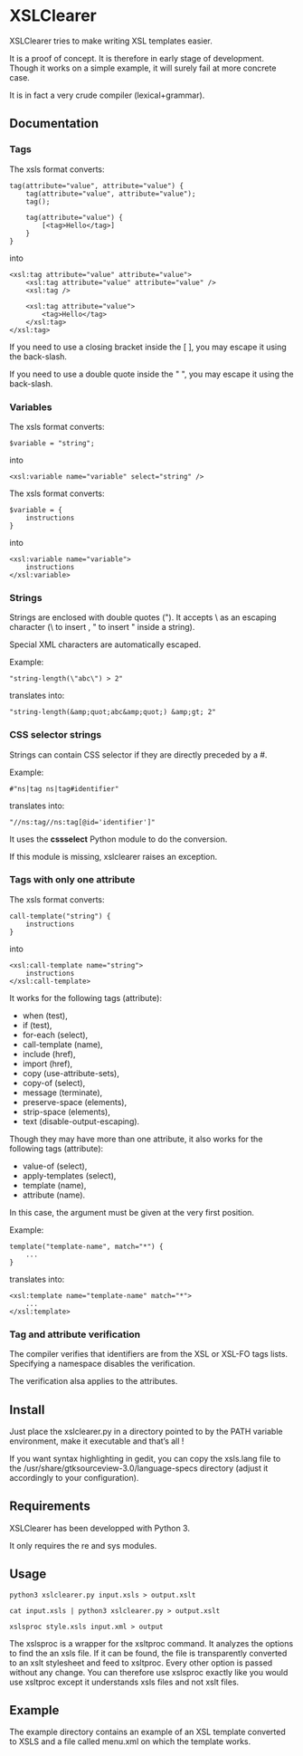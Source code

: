XSLClearer
==========

XSLClearer tries to make writing XSL templates easier.

It is a proof of concept. It is therefore in early stage of development.
Though it works on a simple example, it will surely fail at more concrete
case.

It is in fact a very crude compiler (lexical+grammar).

Documentation
-------------

### Tags ###

The xsls format converts:

    tag(attribute="value", attribute="value") {
        tag(attribute="value", attribute="value");
        tag();

        tag(attribute="value") {
            [<tag>Hello</tag>]
        }
    }

into

    <xsl:tag attribute="value" attribute="value">
        <xsl:tag attribute="value" attribute="value" />
        <xsl:tag />
        
        <xsl:tag attribute="value">
            <tag>Hello</tag>
        </xsl:tag>
    </xsl:tag>

If you need to use a closing bracket inside the [ ], you may escape it using
the back-slash.

If you need to use a double quote inside the " ", you may escape it using
the back-slash.

### Variables ###

The xsls format converts:

    $variable = "string";

into

    <xsl:variable name="variable" select="string" />
    
The xsls format converts:

    $variable = {
        instructions
    }

into

    <xsl:variable name="variable">
        instructions
    </xsl:variable>

### Strings ###

Strings are enclosed with double quotes ("). It accepts \ as an escaping
character (\\ to insert \, \" to insert " inside a string).

Special XML characters are automatically escaped.

Example:

    "string-length(\"abc\") > 2"

translates into:

    "string-length(&amp;quot;abc&amp;quot;) &amp;gt; 2"

### CSS selector strings ###

Strings can contain CSS selector if they are directly preceded by a #.

Example:

    #"ns|tag ns|tag#identifier"

translates into:

    "//ns:tag//ns:tag[@id='identifier']"

It uses the **cssselect** Python module to do the conversion.

If this module is missing, xslclearer raises an exception.

### Tags with only one attribute ###

The xsls format converts:

    call-template("string") {
        instructions
    }

into

    <xsl:call-template name="string">
        instructions
    </xsl:call-template>

It works for the following tags (attribute):

* when (test),
* if (test),
* for-each (select),
* call-template (name),
* include (href),
* import (href),
* copy (use-attribute-sets),
* copy-of (select),
* message (terminate),
* preserve-space (elements),
* strip-space (elements),
* text (disable-output-escaping).

Though they may have more than one attribute, it also works for the following
tags (attribute):

* value-of (select),
* apply-templates (select),
* template (name),
* attribute (name).

In this case, the argument must be given at the very first position.

Example:

    template("template-name", match="*") {
        ...
    }

translates into:

    <xsl:template name="template-name" match="*">
        ...
    </xsl:template>

### Tag and attribute verification ###

The compiler verifies that identifiers are from the XSL or XSL-FO tags lists.
Specifying a namespace disables the verification.

The verification alsa applies to the attributes.

Install
-------

Just place the xslclearer.py in a directory pointed to by the PATH variable
environment, make it executable and that’s all !

If you want syntax highlighting in gedit, you can copy the xsls.lang file to
the /usr/share/gtksourceview-3.0/language-specs directory (adjust it
accordingly to your configuration).

Requirements
------------

XSLClearer has been developped with Python 3.

It only requires the re and sys modules.

Usage
-----

    python3 xslclearer.py input.xsls > output.xslt
    
    cat input.xsls | python3 xslclearer.py > output.xslt

    xslsproc style.xsls input.xml > output

The xslsproc is a wrapper for the xsltproc command. It analyzes the options to
find the an xsls file. If it can be found, the file is transparently converted
to an xslt stylesheet and feed to xsltproc. Every other option is passed
without any change. You can therefore use xslsproc exactly like you would use
xsltproc except it understands xsls files and not xslt files.

Example
-------

The example directory contains an example of an XSL template converted to XSLS
and a file called menu.xml on which the template works. 
